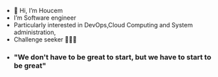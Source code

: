 - 👋 Hi, I’m Houcem
- I’m Software engineer
- Particularly interested in DevOps,Cloud Computing and System administration,
- Challenge seeker 👊💪🔥
- <h3>"We don't have to be great to start, but we have to start to be great"</h3>
